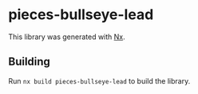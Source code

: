 # pieces-bullseye-lead

This library was generated with [Nx](https://nx.dev).

## Building

Run `nx build pieces-bullseye-lead` to build the library.
